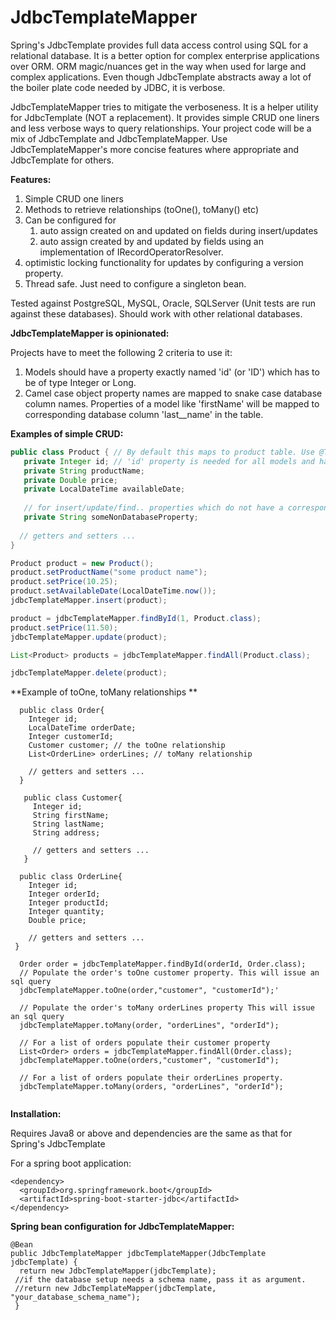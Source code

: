 # JdbcTemplateMapper #

Spring's JdbcTemplate provides full data access control using SQL for a relational database. It is a better option for complex enterprise applications over ORM. ORM magic/nuances get in the way when used for large and complex applications. Even though JdbcTemplate abstracts away a lot of the boiler plate code needed by JDBC, it is verbose.

JdbcTemplateMapper tries to mitigate the verboseness. It is a helper utility for JdbcTemplate (NOT a replacement). It provides simple CRUD one liners and less verbose ways to query relationships. Your project code will be a mix of
JdbcTemplate and JdbcTemplateMapper. Use JdbcTemplateMapper's more concise features where appropriate and JdbcTemplate for others.

**Features:** 
 1. Simple CRUD one liners
 2. Methods to retrieve relationships (toOne(), toMany() etc)
 3. Can be configured for
    1. auto assign created on and updated on fields during insert/updates
    2. auto assign created by and updated by fields using an implementation of IRecordOperatorResolver.
 4. optimistic locking functionality for updates by configuring a version property.
 5. Thread safe. Just need to configure a singleton bean.
 
Tested against PostgreSQL, MySQL, Oracle, SQLServer (Unit tests are run against these databases). Should work with other relational databases.

 **JdbcTemplateMapper is opinionated:** 
 
 Projects have to meet the following 2 criteria to use it:
 1. Models should have a property exactly named 'id' (or 'ID') which has to be of type Integer or Long.
 2. Camel case object property names are mapped to snake case database column names. Properties of a model like 'firstName' will be mapped to corresponding database column 'last__name' in the table. 
 
 **Examples of simple CRUD:** 
 
 ```java
 public class Product { // By default this maps to product table. Use @Table(name="some_other_tablename") to override default table name
    private Integer id; // 'id' property is needed for all models and has to be of type Integer or Long
    private String productName;
    private Double price;
    private LocalDateTime availableDate;
    
    // for insert/update/find.. properties which do not have a corresponding snake case column in database table will be ignored
    private String someNonDatabaseProperty;
    
   // getters and setters ...
 }
 
 Product product = new Product();
 product.setProductName("some product name");
 product.setPrice(10.25);
 product.setAvailableDate(LocalDateTime.now());
 jdbcTemplateMapper.insert(product);

 product = jdbcTemplateMapper.findById(1, Product.class);
 product.setPrice(11.50); 
 jdbcTemplateMapper.update(product);
 
 List<Product> products = jdbcTemplateMapper.findAll(Product.class);
 
 jdbcTemplateMapper.delete(product);
 
 ```
 
 **Example of toOne, toMany relationships **
 
 ```
   public class Order{
     Integer id;
     LocalDateTime orderDate;
     Integer customerId; 
     Customer customer; // the toOne relationship
     List<OrderLine> orderLines; // toMany relationship
     
     // getters and setters ...
   }
    
    public class Customer{
      Integer id;
      String firstName;
      String lastName;
      String address;
      
      // getters and setters ...
    }
    
   public class OrderLine{
     Integer id;
     Integer orderId; 
     Integer productId;
     Integer quantity;
     Double price;
     
     // getters and setters ...
  }
    
   Order order = jdbcTemplateMapper.findById(orderId, Order.class);
   // Populate the order's toOne customer property. This will issue an sql query
   jdbcTemplateMapper.toOne(order,"customer", "customerId");'
   
   // Populate the order's toMany orderLines property This will issue an sql query
   jdbcTemplateMapper.toMany(order, "orderLines", "orderId");
   
   // For a list of orders populate their customer property
   List<Order> orders = jdbcTemplateMapper.findAll(Order.class);
   jdbcTemplateMapper.toOne(orders,"customer", "customerId");
   
   // For a list of orders populate their orderLines property. 
   jdbcTemplateMapper.toMany(orders, "orderLines", "orderId");
   
 ```
 
 **Installation:** 
 
 Requires Java8 or above and dependencies are the same as that for Spring's JdbcTemplate
 
 For a spring boot application:
 
 ```
 <dependency>
   <groupId>org.springframework.boot</groupId>
   <artifactId>spring-boot-starter-jdbc</artifactId>
 </dependency>
 ```
 
 **Spring bean configuration for JdbcTemplateMapper:** 
 
 ```
 @Bean
 public JdbcTemplateMapper jdbcTemplateMapper(JdbcTemplate jdbcTemplate) {
   return new JdbcTemplateMapper(jdbcTemplate);   
  //if the database setup needs a schema name, pass it as argument.
  //return new JdbcTemplateMapper(jdbcTemplate, "your_database_schema_name");   
  }
  ```